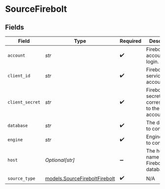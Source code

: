 # SourceFirebolt


## Fields

| Field                                                                | Type                                                                 | Required                                                             | Description                                                          | Example                                                              |
| -------------------------------------------------------------------- | -------------------------------------------------------------------- | -------------------------------------------------------------------- | -------------------------------------------------------------------- | -------------------------------------------------------------------- |
| `account`                                                            | *str*                                                                | :heavy_check_mark:                                                   | Firebolt account to login.                                           |                                                                      |
| `client_id`                                                          | *str*                                                                | :heavy_check_mark:                                                   | Firebolt service account ID.                                         | bbl9qth066hmxkwyb0hy2iwk8ktez9dz                                     |
| `client_secret`                                                      | *str*                                                                | :heavy_check_mark:                                                   | Firebolt secret, corresponding to the service account ID.            |                                                                      |
| `database`                                                           | *str*                                                                | :heavy_check_mark:                                                   | The database to connect to.                                          |                                                                      |
| `engine`                                                             | *str*                                                                | :heavy_check_mark:                                                   | Engine name to connect to.                                           |                                                                      |
| `host`                                                               | *Optional[str]*                                                      | :heavy_minus_sign:                                                   | The host name of your Firebolt database.                             | api.app.firebolt.io                                                  |
| `source_type`                                                        | [models.SourceFireboltFirebolt](../models/sourcefireboltfirebolt.md) | :heavy_check_mark:                                                   | N/A                                                                  |                                                                      |